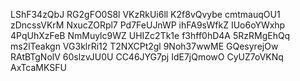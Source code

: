 LShF34zQbJ
RG2gFO0S8l
VKzRkUi6ll
K2f8vQvybe
cmtmauqOU1
zDncssVKrM
NxucZORpl7
Pd7FeUJnWP
ihFA9sWfkZ
IUo6oYWxhp
4PqUhXzFeB
NmMuylc9WZ
UHIZc2Tk1e
f3hff0hD4A
5RzRMgEhQq
ms2lTeakgn
VG3klrRi12
T2NXCPt2gl
9Noh37wwME
GQesyrejOw
RAtBTgNolV
60slzvJU0U
CC46JYG7pj
IdE7jQmowO
CyUZ7oVKNq
AxTcaMKSFU
